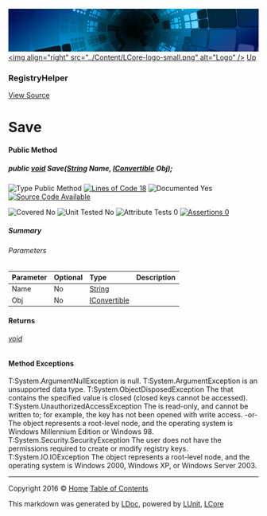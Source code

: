![](../Content/LCore-banner-small.png "")
[&lt;img align=&quot;right&quot; src=&quot;../Content/LCore-logo-small.png&quot; alt=&quot;Logo&quot; /&gt;](../../README.md)
[Up](RegistryHelper.md)

### RegistryHelper
[View Source](../Tools/RegistryHelper.cs)

# Save

#### Public Method

##### public <a href="https://msdn.microsoft.com/en-us/library/system.void.aspx" alt="">void</a> Save(<a href="https://msdn.microsoft.com/en-us/library/system.string.aspx" alt="">String</a> Name, <a href="https://msdn.microsoft.com/en-us/library/system.iconvertible.aspx" alt="">IConvertible</a> Obj);

![Type Public Method](http://b.repl.ca/v1/Type-Public%20Method-Blue.png "") [![Lines of Code 18](http://b.repl.ca/v1/Lines%20of%20Code-18-blue.png "")](../Tools/RegistryHelper.cs#L49)    ![Documented Yes](http://b.repl.ca/v1/Documented-Yes-brightgreen.png "") [![Source Code Available](http://b.repl.ca/v1/Source%20Code-Available-brightgreen.png "")](../Tools/RegistryHelper.cs#L49)

![Covered No](http://b.repl.ca/v1/Covered-No-red.png "") ![Unit Tested No](http://b.repl.ca/v1/Unit%20Tested-No-lightgrey.png "") ![Attribute Tests 0](http://b.repl.ca/v1/Attribute%20Tests-0-lightgrey.png "") [![Assertions 0](http://b.repl.ca/v1/Assertions-0-lightgrey.png "")](../Tools/RegistryHelper.cs)

##### Summary


###### Parameters

Parameter | Optional | Type | Description
:---  | :---  | :---  | :--- 
Name | No | [String](https://msdn.microsoft.com/en-us/library/system.string.aspx) | 
Obj | No | [IConvertible](https://msdn.microsoft.com/en-us/library/system.iconvertible.aspx) | 


#### Returns

###### [void](https://msdn.microsoft.com/en-us/library/system.void.aspx)

#### Method Exceptions
T:System.ArgumentNullException  is null. 
T:System.ArgumentException  is an unsupported data type. 
T:System.ObjectDisposedException The  that contains the specified value is closed (closed keys cannot be accessed). 
T:System.UnauthorizedAccessException The  is read-only, and cannot be written to; for example, the key has not been opened with write access. -or-The  object represents a root-level node, and the operating system is Windows Millennium Edition or Windows 98.
T:System.Security.SecurityException The user does not have the permissions required to create or modify registry keys. 
T:System.IO.IOException The  object represents a root-level node, and the operating system is Windows 2000, Windows XP, or Windows Server 2003.



---

Copyright 2016 &copy; [Home](../../README.md) [Table of Contents](../../TableOfContents.md)

This markdown was generated by [LDoc](https://github.com/CodeSingularity/LDoc), powered by [LUnit](https://github.com/CodeSingularity/LUnit), [LCore](https://github.com/CodeSingularity/LCore)
